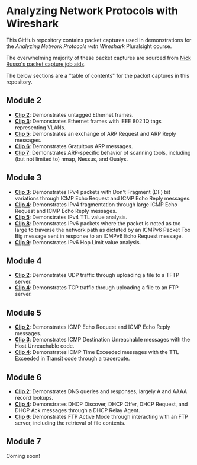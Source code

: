 # Analyzing Network Protocols with Wireshark

This GitHub repository contains packet captures used in demonstrations for the *Analyzing Network Protocols with Wireshark* Pluralsight course.

The overwhelming majority of these packet captures are sourced from [Nick Russo's packet capture job aids](https://njrusmc.net/jobaid/jobaid.html).

The below sections are a "table of contents" for the packet captures in this repository.

## Module 2

* **[Clip 2](https://github.com/ChristopherJHart/pluralsight-analyzing-network-protocols-with-wireshark/raw/main/m2/m2c2_eth_untagged.pcapng)**: Demonstrates untagged Ethernet frames.
* **[Clip 3](https://github.com/ChristopherJHart/pluralsight-analyzing-network-protocols-with-wireshark/raw/main/m2/m2c3_eth_dot1q_trunk.pcapng)**: Demonstrates Ethernet frames with IEEE 802.1Q tags representing VLANs.
* **[Clip 5](https://github.com/ChristopherJHart/pluralsight-analyzing-network-protocols-with-wireshark/raw/main/m2/m2c5_arp_broadcast.pcapng)**: Demonstrates an exchange of ARP Request and ARP Reply messages.
* **[Clip 6](https://github.com/ChristopherJHart/pluralsight-analyzing-network-protocols-with-wireshark/raw/main/m2/m2c6_arp_gratuitous.pcapng)**: Demonstrates Gratuitous ARP messages.
* **[Clip 7](https://github.com/ChristopherJHart/pluralsight-analyzing-network-protocols-with-wireshark/raw/main/m2/m2c7_arp_scan.pcapng)**: Demonstrates ARP-specific behavior of scanning tools, including (but not limited to) nmap, Nessus, and Qualys.

## Module 3

* **[Clip 3](https://github.com/ChristopherJHart/pluralsight-analyzing-network-protocols-with-wireshark/raw/main/m3/m3c3_ipv4_packet_too_big.pcapng)**: Demonstrates IPv4 packets with Don't Fragment (DF) bit variations through ICMP Echo Request and ICMP Echo Reply messages.
* **[Clip 4](https://github.com/ChristopherJHart/pluralsight-analyzing-network-protocols-with-wireshark/raw/main/m3/m3c4_ipv4_fragments.pcapng)**: Demonstrates IPv4 fragmentation through large ICMP Echo Request and ICMP Echo Reply messages.
* **[Clip 5](https://github.com/ChristopherJHart/pluralsight-analyzing-network-protocols-with-wireshark/raw/main/m3/m3c5_ipv4_traceroute.pcapng)**: Demonstrates IPv4 TTL value analysis.
* **[Clip 8](https://github.com/ChristopherJHart/pluralsight-analyzing-network-protocols-with-wireshark/raw/main/m3/m3c3_ipv6_packet_too_big.pcapng)**: Demonstrates IPv6 packets where the packet is noted as too large to traverse the network path as dictated by an ICMPv6 Packet Too Big message sent in response to an ICMPv6 Echo Request message.
* **[Clip 9](https://github.com/ChristopherJHart/pluralsight-analyzing-network-protocols-with-wireshark/raw/main/m3/m3c9_ipv6_traceroute.pcapng)**: Demonstrates IPv6 Hop Limit value analysis.

## Module 4

* **[Clip 2](https://github.com/ChristopherJHart/pluralsight-analyzing-network-protocols-with-wireshark/raw/main/m4/m4c2_udp_tftp_put.pcapng)**: Demonstrates UDP traffic through uploading a file to a TFTP server.
* **[Clip 4](https://github.com/ChristopherJHart/pluralsight-analyzing-network-protocols-with-wireshark/raw/main/m4/m4c4_tcp_ftp_put.pcapng)**: Demonstrates TCP traffic through uploading a file to an FTP server.

## Module 5

* **[Clip 2](https://github.com/ChristopherJHart/pluralsight-analyzing-network-protocols-with-wireshark/raw/main/m5/m5c2_icmp_ping.pcapng)**: Demonstrates ICMP Echo Request and ICMP Echo Reply messages.
* **[Clip 3](https://github.com/ChristopherJHart/pluralsight-analyzing-network-protocols-with-wireshark/raw/main/m5/m5c3_icmp_destination_unreachable.pcapng)**: Demonstrates ICMP Destination Unreachable messages with the Host Unreachable code.
* **[Clip 4](https://github.com/ChristopherJHart/pluralsight-analyzing-network-protocols-with-wireshark/raw/main/m5/m5c4_icmp_ttl_exceeded.pcapng)**: Demonstrates ICMP Time Exceeded messages with the TTL Exceeded in Transit code through a traceroute.

## Module 6

* **[Clip 2](https://github.com/ChristopherJHart/pluralsight-analyzing-network-protocols-with-wireshark/raw/main/m6/m6c2_dns.pcapng)**: Demonstrates DNS queries and responses, largely A and AAAA record lookups.
* **[Clip 4](https://github.com/ChristopherJHart/pluralsight-analyzing-network-protocols-with-wireshark/raw/main/m6/m6c4_dhcp.pcapng)**: Demonstrates DHCP Discover, DHCP Offer, DHCP Request, and DHCP Ack messages through a DHCP Relay Agent.
* **[Clip 6](https://github.com/ChristopherJHart/pluralsight-analyzing-network-protocols-with-wireshark/raw/main/m6/m6c6_ftp_active_get.pcapng)**: Demonstrates FTP Active Mode through interacting with an FTP server, including the retrieval of file contents.

## Module 7

Coming soon!
